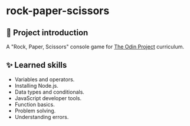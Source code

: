 # rock-paper-scissors

## 📑 Project introduction
A "Rock, Paper, Scissors" console game for <a href="https://www.theodinproject.com/" target="_blank" rel="noreferrer">The Odin Project</a> curriculum.

## ✨ Learned skills
- Variables and operators.
- Installing Node.js.
- Data types and conditionals.
- JavaScript developer tools.
- Function basics.
- Problem solving.
- Understanding errors.